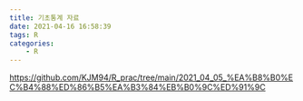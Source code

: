 ```yaml
---
title: 기초통계 자료
date: 2021-04-16 16:58:39
tags: R
categories:
    - R
---
```


https://github.com/KJM94/R_prac/tree/main/2021_04_05_%EA%B8%B0%EC%B4%88%ED%86%B5%EA%B3%84%EB%B0%9C%ED%91%9C
